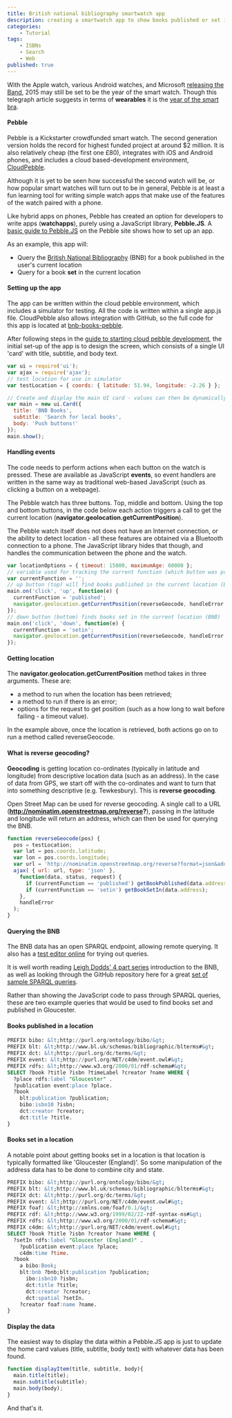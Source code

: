 ```yaml
---
title: British national bibliography smartwatch app
description: creating a smartwatch app to show books published or set in the current location
categories:
    - Tutorial
tags:
    - ISBNs
    - Search
    - Web
published: true
---
```


With the Apple watch, various Android watches, and Microsoft [releasing the Band](https://www.microsoft.com/microsoft-band/en-gb), 2015 may still be set to be the year of the smart watch. Though this telegraph article suggests in terms of **wearables** it is the [year of the smart bra](http://www.telegraph.co.uk/news/predictions/technology/11306735/wearable-technology-trend.html).

#### Pebble

Pebble is a Kickstarter crowdfunded smart watch. The second generation version holds the record for highest funded project at around $2 million. It is also relatively cheap (the first one £80), integrates with iOS and Android phones, and includes a cloud based-development environment, [CloudPebble](http://cloudpebble.net).

Although it is yet to be seen how successful the second watch will be, or how popular smart watches will turn out to be in general, Pebble is at least a fun learning tool for writing simple watch apps that make use of the features of the watch paired with a phone.

Like hybrid apps on phones, Pebble has created an option for developers to write apps (**watchapps**), purely using a JavaScript library, **Pebble.JS**. A [basic guide to Pebble.JS](http://developer.getpebble.com/guides/js-apps/pebble-js/) on the Pebble site shows how to set up an app.

As an example, this app will:

- Query the [British National Bibliography](http://bnb.bl.uk/) (BNB) for a book published in the user's current location
- Query for a book **set** in the current location

#### Setting up the app

The app can be written within the cloud pebble environment, which includes a simulator for testing.  All the code is written within a single app.js file. CloudPebble also allows integration with GitHub, so the full code for this app is located at [bnb-books-pebble](https://github.com/LibrariesHacked/bnb-books-pebble).

After following steps in the [guide to starting cloud pebble development](http://developer.getpebble.com/guides/js-apps/pebble-js/), the initial set-up of the app is to design the screen, which consists of a single UI 'card' with title, subtitle, and body text.

```JavaScript
var ui = require('ui');
var ajax = require('ajax');
// test location for use in simulator
var testLocation = { coords: { latitude: 51.94, longitude: -2.26 } };

// Create and display the main UI card - values can then be dynamically changed
var main = new ui.Card({
  title: 'BNB Books',
  subtitle: 'Search for local books',
  body: 'Push buttons!'
});
main.show();
```

#### Handling events

The code needs to perform actions when each button on the watch is pressed. These are available as JavaScript **events**, so event handlers are written in the same way as traditional web-based JavaScript (such as clicking a button on a webpage).

The Pebble watch has three buttons. Top, middle and bottom. Using the top and bottom buttons, in the code below each action triggers a call to get the current location (**navigator.geolocation.getCurrentPosition**).

The Pebble watch itself does not does not have an Internet connection, or the ability to detect location - all these features are obtained via a Bluetooth connection to a phone. The JavaScript library hides that though, and handles the communication between the phone and the watch.

```JavaScript
var locationOptions = { timeout: 15000, maximumAge: 60000 };
// variable used for tracking the current function (which button was pressed)
var currentFunction = '';
// up button (top) will find books published in the current location (BNB)
main.on('click', 'up', function(e) {
  currentFunction = 'published';
  navigator.geolocation.getCurrentPosition(reverseGeocode, handleError, locationOptions);
});
// down button (bottom) finds books set in the current location (BNB)
main.on('click', 'down', function(e) {
  currentFunction = 'setin';
  navigator.geolocation.getCurrentPosition(reverseGeocode, handleError, locationOptions);
});

```

#### Getting location

The **navigator.geolocation.getCurrentPosition** method takes in three arguments. These are:

- a method to run when the location has been retrieved;
- a method to run if there is an error;
- options for the request to get position (such as a how long to wait before failing - a timeout value).

In the example above, once the location is retrieved, both actions go on to run a method called reverseGeocode.

#### What is reverse geocoding?

**Geocoding** is getting location co-ordinates (typically in latitude and longitude) from descriptive location data (such as an address). In the case of data from GPS, we start off with the co-ordinates and want to turn that into something descriptive (e.g. Tewkesbury). This is **reverse geocoding**.

Open Street Map can be used for reverse geocoding. A single call to a URL (**http://nominatim.openstreetmap.org/reverse?**), passing in the latitude and longitude will return an address, which can then be used for querying the BNB.

```JavaScript
function reverseGeocode(pos) {
  pos = testLocation;
  var lat = pos.coords.latitude;
  var lon = pos.coords.longitude;
  var url = 'http://nominatim.openstreetmap.org/reverse?format=json&addressdetails=1&lat=' + lat + '&lon=' + lon;
  ajax( { url: url, type: 'json' },
    function(data, status, request) {
      if (currentFunction == 'published') getBookPublished(data.address);
      if (currentFunction == 'setin') getBookSetIn(data.address);
    },
    handleError
  );
}
```

#### Querying the BNB

The BNB data has an open SPARQL endpoint, allowing remote querying. It also has a [test editor online](http://bnb.data.bl.uk/flint-sparql) for trying out queries.

It is well worth reading [Leigh Dodds' 4 part series](http://blog.ldodds.com/2014/10/08/an-introduction-to-the-british-national-bibliography/) introduction to the BNB, as well as looking through the GitHub repository here for a great [set of sample SPARQL queries](https://github.com/ldodds/bnb-queries).

Rather than showing the JavaScript code to pass through SPARQL queries, these are two example queries that would be used to find books set and published in Gloucester.

#### Books published in a location

```SQL
PREFIX bibo: &lt;http://purl.org/ontology/bibo/&gt;
PREFIX blt: &lt;http://www.bl.uk/schemas/bibliographic/blterms#&gt;
PREFIX dct: &lt;http://purl.org/dc/terms/&gt;
PREFIX event: &lt;http://purl.org/NET/c4dm/event.owl#&gt;
PREFIX rdfs: &lt;http://www.w3.org/2000/01/rdf-schema#&gt;
SELECT ?book ?title ?isbn ?timeLabel ?creator ?name WHERE {
  ?place rdfs:label "Gloucester" .
  ?publication event:place ?place.
  ?book
    blt:publication ?publication;
    bibo:isbn10 ?isbn;
    dct:creator ?creator;
    dct:title ?title.
}
```

#### Books set in a location

A notable point about getting books set in a location is that location is typically formatted like 'Gloucester (England)'. So some manipulation of the address data has to be done to combine city and state.

```SQL
PREFIX bibo: &lt;http://purl.org/ontology/bibo/&gt;
PREFIX blt: &lt;http://www.bl.uk/schemas/bibliographic/blterms#&gt;
PREFIX dct: &lt;http://purl.org/dc/terms/&gt;
PREFIX event: &lt;http://purl.org/NET/c4dm/event.owl#&gt;
PREFIX foaf: &lt;http://xmlns.com/foaf/0.1/&gt;
PREFIX rdf: &lt;http://www.w3.org/1999/02/22-rdf-syntax-ns#&gt;
PREFIX rdfs: &lt;http://www.w3.org/2000/01/rdf-schema#&gt;
PREFIX c4dm: &lt;http://purl.org/NET/c4dm/event.owl#&gt;
SELECT ?book ?title ?isbn ?creator ?name WHERE {
  ?setIn rdfs:label "Gloucester (England)" .
    ?publication event:place ?place;
    c4dm:time ?time.
  ?book
    a bibo:Book;
    blt:bnb ?bnb;blt:publication ?publication;
      ibo:isbn10 ?isbn;
      dct:title ?title;
      dct:creator ?creator;
      dct:spatial ?setIn.
    ?creator foaf:name ?name.
}
```

#### Display the data

The easiest way to display the data within a Pebble.JS app is just to update the home card values (title, subtitle, body text) with whatever data has been found.

```JavaScript
function displayItem(title, subtitle, body){
  main.title(title);
  main.subtitle(subtitle);
  main.body(body);
}
```

And that's it.
